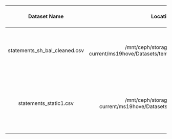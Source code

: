 | Dataset Name | Location on Ceph | Size of Dataset |  Cleaning Steps performed | Sources of Dataset | Models trained | Model properties | Labels added |
|:------------:|:----------------:|:---------------:|:-------------------------:|:------------------:|:--------------:|:----------------:|:-----------:|
|statements_sh_bal_cleaned.csv|/mnt/ceph/storage/data-tmp/teaching-current/ms19hove/Datasets/temp_ds/statements_sh_bal_cleaned.csv|~14mio rows|splitted, URLS with little success|twitter dump 01/02/2020, reddit dump may2015, blogs and news from kaggle| ... | ... | ... |
|statements_static1.csv|/mnt/ceph/storage/data-tmp/teaching-current/ms19hove/Datasets/temp_ds/statements_static1.csv|~14mio rows|splitted, URLS with little success|twitter dump 01/02/2020, reddit dump may2015, blogs and news from kaggle| ... | ... | 0,1 Labels of martins static filter with one stage |